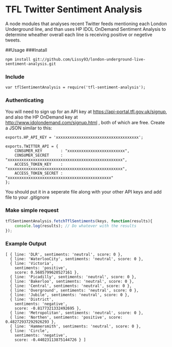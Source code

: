 # TFL Twitter Sentiment Analysis
A node modules that analyses recent Twitter feeds mentioning each London Underground line, and than uses HP IDOL OnDemand Sentiment Analysis to determine wheather overall each line is receiving positive or negetive tweets.



##Usage
###Inatall
```
npm install git://github.com/Lissy93/london-underground-live-sentiment-analysis.git
```

### Include 
```
var tflSentimentAnalysis = require('tfl-sentiment-analysis');
```

### Authenticating
You will need to sign up for an API key at https://api-portal.tfl.gov.uk/signup, and also the HP OnDemand key at http://www.idolondemand.com/signup.html , both of which are free.
Create a JSON similar to this:
```
exports.HP_API_KEY = 'xxxxxxxxxxxxxxxxxxxxxxxxxxxxxxxxxxxx';

exports.TWITTER_API = {
    CONSUMER_KEY        : "xxxxxxxxxxxxxxxxxxxxxxxxx",
    CONSUMER_SECRET     : "xxxxxxxxxxxxxxxxxxxxxxxxxxxxxxxxxxxxxxxxxxxxxxxxxx",
    ACCESS_TOKEN_KEY    : "xxxxxxxxxxxxxxxxxxxxxxxxxxxxxxxxxxxxxxxxxxxxxxxxxx",
    ACCESS_TOKEN_SECRET : "xxxxxxxxxxxxxxxxxxxxxxxxxxxxxxxxxxxxxxxxxxxxx"
};

```
You should put it in a seperate file along with your other API keys and add file to your .gitignore

### Make simple request
```javascript
tflSentimentAnalysis.fetchTflSentiments(keys, function(results){
    console.log(results); // Do whatever with the results
});
```

### Example Output
```
[ { line: 'DLR', sentiments: 'neutral', score: 0 },
  { line: 'WaterlooCity', sentiments: 'neutral', score: 0 },
  { line: 'Victoria',
    sentiments: 'positive',
    score: 0.5685799620527161 },
  { line: 'Picadilly', sentiments: 'neutral', score: 0 },
  { line: 'Bakerloo', sentiments: 'neutral', score: 0 },
  { line: 'Central', sentiments: 'neutral', score: 0 },
  { line: 'Overground', sentiments: 'neutral', score: 0 },
  { line: 'Jubile', sentiments: 'neutral', score: 0 },
  { line: 'District',
    sentiments: 'negative',
    score: -0.8177321332492695 },
  { line: 'Metropolitan', sentiments: 'neutral', score: 0 },
  { line: 'Northen', sentiments: 'positive', score: 0.48272937292926293 },
  { line: 'Hammersmith', sentiments: 'neutral', score: 0 },
  { line: 'Circle',
    sentiments: 'negative',
    score: -0.44023113875144726 } ]
```

[TFL]:https://api-portal.tfl.gov.uk/signup
[@lissy_sykes]:http://twitter.com/lissy_sykes

